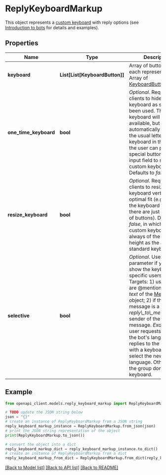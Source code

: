 # ReplyKeyboardMarkup

This object represents a [custom keyboard](https://core.telegram.org/bots#keyboards) with reply options (see [Introduction to bots](https://core.telegram.org/bots#keyboards) for details and examples).

## Properties

Name | Type | Description | Notes
------------ | ------------- | ------------- | -------------
**keyboard** | **List[List[KeyboardButton]]** | Array of button rows, each represented by an Array of [KeyboardButton](https://core.telegram.org/bots/api/#keyboardbutton) objects | 
**one_time_keyboard** | **bool** | *Optional*. Requests clients to hide the keyboard as soon as it&#39;s been used. The keyboard will still be available, but clients will automatically display the usual letter-keyboard in the chat – the user can press a special button in the input field to see the custom keyboard again. Defaults to *false*. | [optional] [default to False]
**resize_keyboard** | **bool** | *Optional*. Requests clients to resize the keyboard vertically for optimal fit (e.g., make the keyboard smaller if there are just two rows of buttons). Defaults to *false*, in which case the custom keyboard is always of the same height as the app&#39;s standard keyboard. | [optional] [default to False]
**selective** | **bool** | *Optional*. Use this parameter if you want to show the keyboard to specific users only. Targets: 1) users that are @mentioned in the *text* of the [Message](https://core.telegram.org/bots/api/#message) object; 2) if the bot&#39;s message is a reply (has *reply\\_to\\_message\\_id*), sender of the original message.    *Example:* A user requests to change the bot&#39;s language, bot replies to the request with a keyboard to select the new language. Other users in the group don&#39;t see the keyboard. | [optional] 

## Example

```python
from openapi_client.models.reply_keyboard_markup import ReplyKeyboardMarkup

# TODO update the JSON string below
json = "{}"
# create an instance of ReplyKeyboardMarkup from a JSON string
reply_keyboard_markup_instance = ReplyKeyboardMarkup.from_json(json)
# print the JSON string representation of the object
print(ReplyKeyboardMarkup.to_json())

# convert the object into a dict
reply_keyboard_markup_dict = reply_keyboard_markup_instance.to_dict()
# create an instance of ReplyKeyboardMarkup from a dict
reply_keyboard_markup_from_dict = ReplyKeyboardMarkup.from_dict(reply_keyboard_markup_dict)
```
[[Back to Model list]](../README.md#documentation-for-models) [[Back to API list]](../README.md#documentation-for-api-endpoints) [[Back to README]](../README.md)


